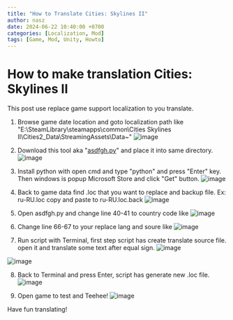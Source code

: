 ```yaml
---
title: "How to Translate Cities: Skylines II"
author: nasz
date: 2024-06-22 10:40:00 +0700
categories: [Localization, Mod]
tags: [Game, Mod, Unity, Howto]
---
```

# How to make translation Cities: Skylines II 
This post use replace game support localization to you translate.
1. Browse game date location and goto localization path like "E:\SteamLibrary\steamapps\common\Cities Skylines II\Cities2_Data\StreamingAssets\Data~"
![image](https://github.com/Nasz/Nasz/assets/384751/634d274c-244a-4547-b74a-e4e60c91455d)

2. Download this tool aka "[asdfgh.py](https://forum.paradoxplaza.com/forum/threads/cities-skylines-ii-en-us-loc-help-me-open-the-translation-tools-to-play-in-turkish.1603585/post-29220130)" and place it into same directory.
![image](https://github.com/Nasz/Nasz/assets/384751/ed2a8d72-a3e2-49ae-99d9-c2d95688ca1e)

3. Install python with open cmd and type "python" and press "Enter" key. Then windows is popup Microsoft Store and click "Get" button.
![image](https://github.com/Nasz/Nasz/assets/384751/397d248b-3c14-4d68-9370-e4825b9d8bd5)

4. Back to game data find .loc that you want to replace and backup file. Ex: ru-RU.loc copy and paste to ru-RU.loc.back
![image](https://github.com/Nasz/Nasz/assets/384751/aed9418f-1332-4850-be64-9b55ff474cf6)

5. Open asdfgh.py and change line 40-41 to country code like 
![image](https://github.com/Nasz/Nasz/assets/384751/2a599490-e65d-47f3-80c3-767ac987348b)

6. Change line 66-67 to your replace lang and soure like
![image](https://github.com/Nasz/Nasz/assets/384751/849be85f-67cb-4e84-8332-818c5602debd)

7. Run script with Terminal, first step script has create translate source file. open it and translate some text after equal sign.
![image](https://github.com/Nasz/Nasz/assets/384751/c7ab3ad1-b22e-4801-8f2a-a0d7912babc3)

![image](https://github.com/Nasz/Nasz/assets/384751/138a98ac-442a-4669-8dd0-c004524801ec)

8. Back to Terminal and press Enter, script has generate new .loc file.
![image](https://github.com/Nasz/Nasz/assets/384751/99224111-9797-4f13-bfe3-c9b77ca121f6)

9. Open game to test and Teehee!
![image](https://github.com/Nasz/Nasz/assets/384751/9542bcc4-d00a-45bc-93af-0b9710a45108)

Have fun translating!
